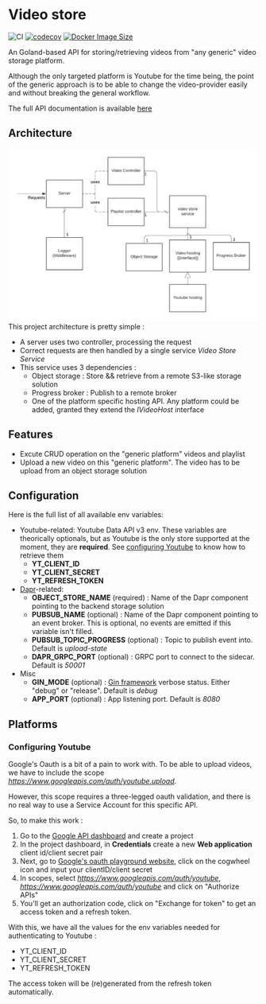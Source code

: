 # Video store

![CI](https://github.com/SoTrxII/video-store/actions/workflows/publish-coverage.yml/badge.svg)
[![codecov](https://codecov.io/gh/SoTrxII/video-store/branch/master/graph/badge.svg?token=LWUYAQGLR4)](https://codecov.io/gh/SoTrxII/video-store)
[![Docker Image Size](https://badgen.net/docker/size/sotrx/video-store/1.1.0?label=video-store)](https://hub.docker.com/r/sotrx/video-store/)

An Goland-based API for storing/retrieving videos from "any generic" video storage platform.

Although the only targeted platform is Youtube for the time being, the point of the generic approach
is to be able to change the video-provider easily and without breaking the general workflow.

The full API documentation is available [here](https://sotrxii.github.io/video-store/) 

## Architecture 

![architecture](resources/img/architecture.png)
This project architecture is pretty simple :
- A server uses two controller, processing the request 
- Correct requests are then handled by a single service *Video Store Service*
- This service uses 3 dependencies :
  - Object storage : Store && retrieve from a remote S3-like storage solution
  - Progress broker : Publish to a remote broker 
  - One of the platform specific hosting API. Any platform could be added, granted they extend the *IVideoHost* interface

## Features

- Excute CRUD operation on the "generic platform" videos and playlist
- Upload a new video on this "generic platform". The video has to be upload from an object storage solution

## Configuration

Here is the full list of all available env variables:
+ Youtube-related: Youtube Data API v3 env. These variables are theorically optionals, but as Youtube is the only store supported at the moment, they are **required**. See [configuring Youtube](#configuring-youtube) to know how to retrieve them
  + **YT_CLIENT_ID**
  + **YT_CLIENT_SECRET** 
  + **YT_REFRESH_TOKEN** 
+ [Dapr](https://dapr.io/)-related: 
  + **OBJECT_STORE_NAME** (required) : Name of the Dapr component pointing to the backend storage solution
  + **PUBSUB_NAME** (optional) : Name of the Dapr component pointing to an event broker. This is optional, no events are emitted if this variable isn't filled.
  + **PUBSUB_TOPIC_PROGRESS** (optional) : Topic to publish event into. Default is *upload-state*
  + **DAPR_GRPC_PORT** (optional) : GRPC port to connect to the sidecar. Default is *50001*
+ Misc
  + **GIN_MODE** (optional) : [Gin framework](https://github.com/gin-gonic/gin) verbose status. Either "debug" or "release". Default is *debug*
  + **APP_PORT** (optional) : App listening port. Default is *8080*

## Platforms

### Configuring Youtube

Google's Oauth is a bit of a pain to work with. 
To be able to upload videos, we have to include the scope *https://www.googleapis.com/auth/youtube.upload*.

However, this scope requires a three-legged oauth validation, and there is no real way to use a Service Account
for this specific API.

So, to make this work :
1. Go to the [Google API dashboard](https://console.cloud.google.com/apis/dashboard) and create a project
2. In the project dashboard, in **Credentials** create a new **Web application** client id/client secret pair
3. Next, go to [Google's oauth playground website](https://developers.google.com/oauthplayground/), click on the cogwheel icon and input your clientID/client secret
4. In scopes, select *https://www.googleapis.com/auth/youtube*, *https://www.googleapis.com/auth/youtube* and click on "Authorize APIs"
5. You'll get an authorization code, click on "Exchange for token" to get an access token and a refresh token. 

With this, we have all the values for the env variables needed for authenticating to Youtube :

- YT_CLIENT_ID
- YT_CLIENT_SECRET
- YT_REFRESH_TOKEN

The access token will be (re)generated from the refresh token automatically.